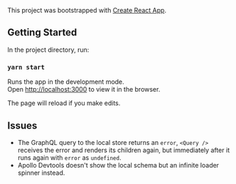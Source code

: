 This project was bootstrapped with [Create React App](https://github.com/facebook/create-react-app).

## Getting Started

In the project directory, run:

### `yarn start`

Runs the app in the development mode.<br>
Open [http://localhost:3000](http://localhost:3000) to view it in the browser.

The page will reload if you make edits.<br>

## Issues

- The GraphQL query to the local store returns an `error`, `<Query />` receives the error and renders its children again, but immediately after it runs again with `error` as `undefined`.
- Apollo Devtools doesn't show the local schema but an infinite loader spinner instead.
